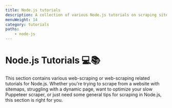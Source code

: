 ```yaml
---
title: Node.js tutorials
description: A collection of various Node.js tutorials on scraping sitemaps, optimizing your scrapers, using popular Node.js web scraping libraries, and more.
menuWeight: 14
category: tutorials
paths:
    - node-js
---
```


# Node.js Tutorials 💻📚

This section contains various web-scraping or web-scraping related tutorials for Node.js. Whether you're trying to scrape from a website with sitemaps, struggling with a dynamic page, want to optimize your slow Puppeteer scraper, or just need some general tips for scraping in Node.js, this section is right for you.
